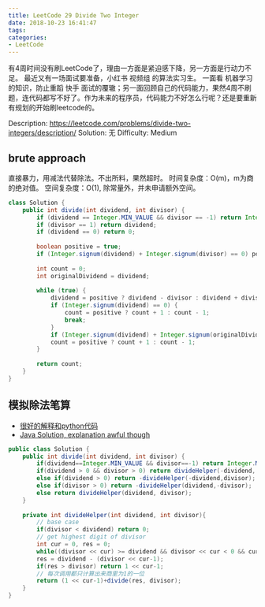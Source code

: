 ```yaml
---
title: LeetCode 29 Divide Two Integer
date: 2018-10-23 16:41:47
tags:
categories:
- LeetCode
---
```


有4周时间没有刷LeetCode了，理由一方面是紧迫感下降，另一方面是行动力不足。
最近又有一场面试要准备，小红书 视频组 的算法实习生。
一面看 机器学习的知识，防止重蹈 快手 面试的覆辙；另一面回顾自己的代码能力，果然4周不刷题，连代码都写不好了。作为未来的程序员，代码能力不好怎么行呢？还是要重新有规划的开始刷leetcode的。

Description: https://leetcode.com/problems/divide-two-integers/description/
Solution: 无
Difficulty: Medium

## brute approach

直接暴力，用减法代替除法。不出所料，果然超时。
时间复杂度：O(m)，m为商的绝对值。
空间复杂度：O(1), 除常量外，并未申请额外空间。

```java
class Solution {
    public int divide(int dividend, int divisor) {
        if (dividend == Integer.MIN_VALUE && divisor == -1) return Integer.MAX_VALUE;
        if (divisor == 1) return dividend;
        if (dividend == 0) return 0;
        
        boolean positive = true;
        if (Integer.signum(dividend) + Integer.signum(divisor) == 0) positive = false;
        
        int count = 0;
        int originalDividend = dividend;
        
        while (true) {
            dividend = positive ? dividend - divisor : dividend + divisor;
            if (Integer.signum(dividend) == 0) {
                count = positive ? count + 1 : count - 1;
                break;
            }
            if (Integer.signum(dividend) + Integer.signum(originalDividend) == 0) break;
            count = positive ? count + 1 : count - 1;
        }
        
        return count;
    }
}
```

## 模拟除法笔算

- [很好的解释和python代码](https://leetcode.com/problems/divide-two-integers/discuss/179759/Python-7-lines-(beats-99):-How-you-learned-to-divide-when-you-were-7-years-old)
- [Java Solution, explanation awful though](https://leetcode.com/problems/divide-two-integers/discuss/13417/No-Use-of-Long-Java-Solution)

```java
public class Solution {
    public int divide(int dividend, int divisor) {
		if(dividend==Integer.MIN_VALUE && divisor==-1) return Integer.MAX_VALUE;
        if(dividend > 0 && divisor > 0) return divideHelper(-dividend, -divisor);
        else if(dividend > 0) return -divideHelper(-dividend,divisor);
        else if(divisor > 0) return -divideHelper(dividend,-divisor);
        else return divideHelper(dividend, divisor);
    }
    
    private int divideHelper(int dividend, int divisor){
        // base case
        if(divisor < dividend) return 0;
        // get highest digit of divisor
        int cur = 0, res = 0;
        while((divisor << cur) >= dividend && divisor << cur < 0 && cur < 31) cur++;
        res = dividend - (divisor << cur-1);
        if(res > divisor) return 1 << cur-1;
        // 每次调用都只计算出来商里为1的一位
        return (1 << cur-1)+divide(res, divisor);
    }
}
```